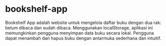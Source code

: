 # bookshelf-app
Bookshelf App adalah website untuk mengelola daftar buku dengan dua rak: belum dibaca dan sudah dibaca. Menggunakan localStorage, aplikasi ini memungkinkan pengguna menyimpan data buku secara lokal. Pengguna dapat menambah dan hapus buku dengan antarmuka sederhana dan intuitif.
